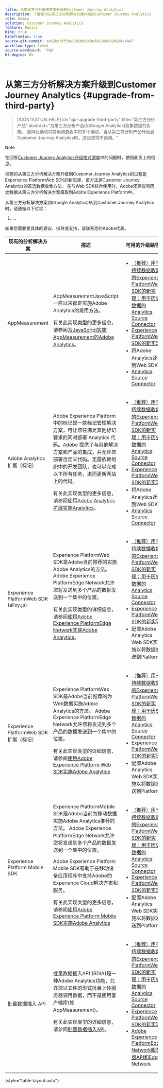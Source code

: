 ```yaml
---
title: 从第三方分析解决方案升级到Customer Journey Analytics
description: 了解如何从第三方分析解决方案升级到Customer Journey Analytics
role: Admin
solution: Customer Journey Analytics
feature: Basics
hide: true
hidefromtoc: true
source-git-commit: a462bdbff59e8d83d6948ef882e66690624c4847
workflow-type: tm+mt
source-wordcount: '768'
ht-degree: 8%

---
```


# 从第三方分析解决方案升级到Customer Journey Analytics {#upgrade-from-third-party}

<!-- markdownlint-disable MD034 -->

>[!CONTEXTUALHELP]
>id="cja-upgrade-third-party"
>title="第三方分析产品"
>abstract="为第三方分析产品(如Google Analytics)收集数据的实施。 选择此选项将禁用调查表中的多个选项，当从第三方分析产品升级到Customer Journey Analytics时，这些选项不适用。"

<!-- markdownlint-enable MD034 -->

>[!NOTE]
> 
>在回答[Customer Journey Analytics升级核对清单](https://gigazelle.github.io/cja-ttv/)中的问题时，使用此页上的信息。

推荐的从第三方分析解决方案升级到Customer Journey Analytics的过程是Experience PlatformWeb SDK的新实施，该方法是Customer Journey Analytics的首选数据收集方法。 在与Web SDK结合使用时，Adobe还建议将历史数据从第三方分析解决方案摄取到Adobe Experience Platform中。

<!-- After you have enough historical data using the Experience Platform Web SDK and you have fully transitioned to Customer Journey Analytics, the Analytics source connector can be turned off and the Web SDK can be used exclusively. -->

从第三方分析解决方案(如Google Analytics)转到Customer Journey Analytics时，请遵循以下过程：

1. ...


如果您需要更具体的建议、指导或支持，请联系您的Adobe代表。

| 现有的分析解决方案 | 描述 | 可用的升级路径 |
|---------|----------|----------|
| AppMeasurement | AppMeasurementJavaScript一直以来都是实施Adobe Analytics的常用方法。<p>有关此实现类型的更多信息，请参阅[为JavaScript实施AppMeasurement的Adobe Analytics](https://experienceleague.adobe.com/en/docs/analytics/implementation/js/overview)。</p> | <ul><li>[（推荐）用于持续数据收集的Experience PlatformWeb SDK的新实现；用于历史数据的Analytics Source Connector](/help/getting-started/cja-upgrade/cja-upgrade-recommendations.md)</li><li>[Experience PlatformWeb SDK的新实现](/help/data-ingestion/aepwebsdk.md) </li><li>将Adobe Analytics迁移到Web SDK</li><li>[Analytics Source Connector](/help/getting-started/cja-upgrade/cja-upgrade-source-connector-exclusively.md)</li></ul> |
| Adobe Analytics扩展（标记） | <p>Adobe Experience Platform 中的标记是一款标记管理解决方案，可让您在满足其他标记要求的同时部署 Analytics 代码。Adobe 提供了与其他解决方案和产品的集成，并允许您部署自定义代码。无需依赖组织中的开发团队，也可以完成以下所有任务，进而更新网站上的代码。</p><p>有关此实现类型的更多信息，请参阅[使用Adobe Analytics扩展实施Analytics](https://experienceleague.adobe.com/en/docs/analytics/implementation/launch/overview)。</p> | <ul><li>[（推荐）用于持续数据收集的Experience PlatformWeb SDK的新实现；用于历史数据的Analytics Source Connector](/help/getting-started/cja-upgrade/cja-upgrade-recommendations.md)</li><li>[Experience PlatformWeb SDK的新实现](/help/data-ingestion/aepwebsdk.md) </li><li>将Adobe Analytics迁移到Web SDK</li><li>[Analytics Source Connector](/help/getting-started/cja-upgrade/cja-upgrade-source-connector-exclusively.md)</li></ul> |
| Experience PlatformWeb SDK (alloy.js) | Experience PlatformWeb SDK是Adobe当前推荐的实施Adobe Analytics的方法。 Adobe Experience PlatformEdge Network允许您将发送到多个产品的数据发送到一个集中的位置。 <p>有关此实现类型的详细信息，请参阅[使用Adobe Experience PlatformEdge Network实施Adobe Analytics](https://experienceleague.adobe.com/en/docs/analytics/implementation/aep-edge/overview)。</p> | <ul><li>[（推荐）用于持续数据收集的Experience PlatformWeb SDK的新实现；用于历史数据的Analytics Source Connector](/help/getting-started/cja-upgrade/cja-upgrade-recommendations.md)</li><li>[Experience PlatformWeb SDK的新实现](/help/data-ingestion/aepwebsdk.md) </li><li>配置Adobe Analytics Web SDK实施以将数据发送到Platform</li></ul> |
| Experience PlatformWeb SDK扩展（标记） | Experience PlatformWeb SDK是Adobe当前推荐的为Web数据实施Adobe Analytics的方法。 Adobe Experience PlatformEdge Network允许您将发送到多个产品的数据发送到一个集中的位置。 <p>有关此实现类型的详细信息，请参阅[使用Adobe Experience Platform Web SDK实施Adobe Analytics](https://experienceleague.adobe.com/en/docs/analytics/implementation/aep-edge/web-sdk/overview)</p> | <ul><li>[（推荐）用于持续数据收集的Experience PlatformWeb SDK的新实现；用于历史数据的Analytics Source Connector](/help/getting-started/cja-upgrade/cja-upgrade-recommendations.md)</li><li>[Experience PlatformWeb SDK的新实现](/help/data-ingestion/aepwebsdk.md)</li><li>配置Adobe Analytics Web SDK实施以将数据发送到Platform</li></ul> |
| Experience Platform Mobile SDK | Experience PlatformMobile SDK是Adobe当前为移动数据实施Adobe Analytics推荐的方法。 Adobe Experience PlatformEdge Network允许您将发送到多个产品的数据发送到一个集中的位置。<p>Adobe Experience Platform Mobile SDK有助于在移动设备应用程序中支持Adobe的Experience Cloud解决方案和服务。 </p><p>有关此实现类型的更多信息，请参阅[使用Adobe Experience Platform Mobile SDK实施Adobe Analytics](https://experienceleague.adobe.com/en/docs/analytics/implementation/aep-edge/mobile-sdk/overview)</p> | <ul><li>[（推荐）用于持续数据收集的Experience PlatformWeb SDK的新实现；用于历史数据的Analytics Source Connector](/help/getting-started/cja-upgrade/cja-upgrade-recommendations.md)</li><li>[Experience PlatformWeb SDK的新实现](/help/data-ingestion/aepwebsdk.md) </li><li>配置Adobe Analytics Web SDK实施以将数据发送到Platform</li></ul> |
| 批量数据插入 API | 批量数据插入API (BDIA)是一种Adobe Analytics功能，允许您以文件的形式批量上传服务器调用数据，而不是使用客户端库(如AppMeasurement)。 </p><p>有关此实现类型的详细信息，请参阅[批量数据插入API](https://developer.adobe.com/analytics-apis/docs/2.0/guides/endpoints/bulk-data-insertion/)。</p> | <ul><li>[（推荐）用于持续数据收集的Experience PlatformWeb SDK的新实现；用于历史数据的Analytics Source Connector](/help/getting-started/cja-upgrade/cja-upgrade-recommendations.md)</li><li>[Experience PlatformWeb SDK的新实现](/help/data-ingestion/aepwebsdk.md)</li><li>[Adobe Experience PlatformEdge Network服务器API和Edge Network](/help/data-ingestion/serverapi.md)</li></ul> |

{style="table-layout:auto"}